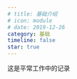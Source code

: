 ```yaml
---
# title: 基础介绍
# icon: module
# date: 2019-12-26
category: 基础
timeline: false
star: true
---
```


这是平常工作中的记录

<!-- more -->

<AutoCatalog />

